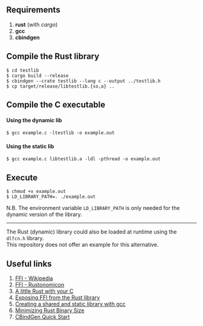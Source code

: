## Requirements
1. **rust** (with *cargo*)
2. **gcc**
3. **cbindgen**

## Compile the Rust library
```shell
$ cd testlib
$ cargo build --release
$ cbindgen --crate testlib --lang c --output ../testlib.h
$ cp target/release/libtestlib.{so,a} ..
```

## Compile the C executable
#### Using the dynamic lib
```shell
$ gcc example.c -ltestlib -o example.out
```
#### Using the static lib
```shell
$ gcc example.c libtestlib.a -ldl -pthread -o example.out
```

## Execute
```shell
$ chmod +x example.out
$ LD_LIBRARY_PATH=. ./example.out
```
N.B. The environment variable `LD_LIBRARY_PATH` is only needed for the dynamic version of the library.

---

The Rust (dynamic) library could also be loaded at runtime using the `dlfcn.h` library.  
This repository does not offer an example for this alternative.

## Useful links
1. [FFI - Wikipedia](https://en.wikipedia.org/wiki/Foreign_function_interface)
2. [FFI - Rustonomicon](https://doc.rust-lang.org/nomicon/ffi.html)
2. [A little Rust with your C](https://rust-embedded.github.io/book/interoperability/rust-with-c.html)
3. [Exposing FFI from the Rust library](https://svartalf.info/posts/2019-03-01-exposing-ffi-from-the-rust-library/)
4. [Creating a shared and static library with gcc](https://renenyffenegger.ch/notes/development/languages/C-C-plus-plus/GCC/create-libraries/index)
5. [Minimizing Rust Binary Size](https://github.com/johnthagen/min-sized-rust#minimizing-rust-binary-size)
6. [CBindGen Quick Start](https://github.com/eqrion/cbindgen#quick-start)
